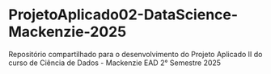# ProjetoAplicado02-DataScience-Mackenzie-2025
Repositório compartilhado para o desenvolvimento do Projeto Aplicado II do curso de Ciência de Dados - Mackenzie EAD 2° Semestre 2025
